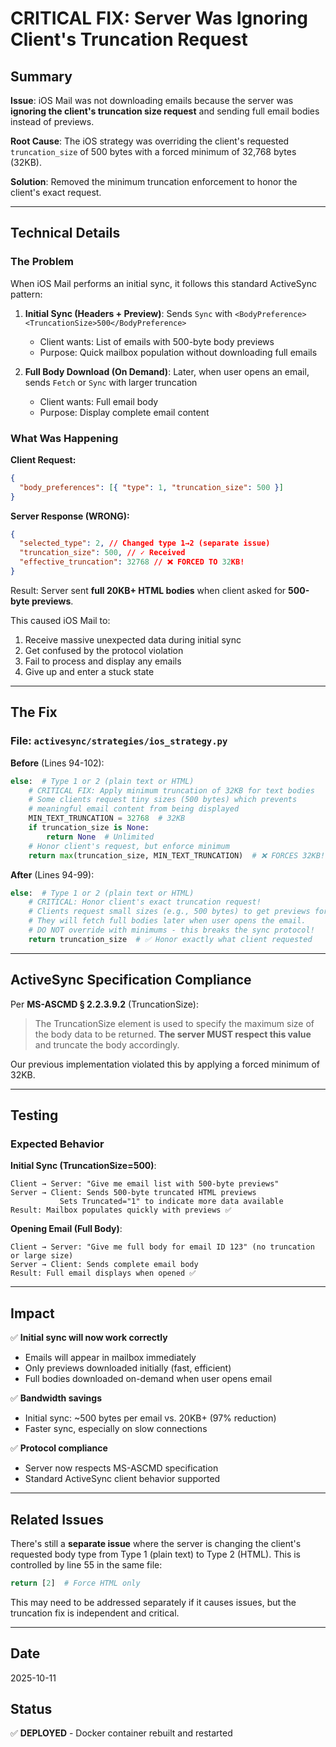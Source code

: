# CRITICAL FIX: Server Was Ignoring Client's Truncation Request

## Summary

**Issue**: iOS Mail was not downloading emails because the server was **ignoring the client's truncation size request** and sending full email bodies instead of previews.

**Root Cause**: The iOS strategy was overriding the client's requested `truncation_size` of 500 bytes with a forced minimum of 32,768 bytes (32KB).

**Solution**: Removed the minimum truncation enforcement to honor the client's exact request.

---

## Technical Details

### The Problem

When iOS Mail performs an initial sync, it follows this standard ActiveSync pattern:

1. **Initial Sync (Headers + Preview)**: Sends `Sync` with `<BodyPreference><TruncationSize>500</BodyPreference>`
   - Client wants: List of emails with 500-byte body previews
   - Purpose: Quick mailbox population without downloading full emails

2. **Full Body Download (On Demand)**: Later, when user opens an email, sends `Fetch` or `Sync` with larger truncation
   - Client wants: Full email body
   - Purpose: Display complete email content

### What Was Happening

**Client Request:**

```json
{
  "body_preferences": [{ "type": 1, "truncation_size": 500 }]
}
```

**Server Response (WRONG):**

```json
{
  "selected_type": 2, // Changed type 1→2 (separate issue)
  "truncation_size": 500, // ✓ Received
  "effective_truncation": 32768 // ❌ FORCED TO 32KB!
}
```

Result: Server sent **full 20KB+ HTML bodies** when client asked for **500-byte previews**.

This caused iOS Mail to:

1. Receive massive unexpected data during initial sync
2. Get confused by the protocol violation
3. Fail to process and display any emails
4. Give up and enter a stuck state

---

## The Fix

### File: `activesync/strategies/ios_strategy.py`

**Before** (Lines 94-102):

```python
else:  # Type 1 or 2 (plain text or HTML)
    # CRITICAL FIX: Apply minimum truncation of 32KB for text bodies
    # Some clients request tiny sizes (500 bytes) which prevents
    # meaningful email content from being displayed
    MIN_TEXT_TRUNCATION = 32768  # 32KB
    if truncation_size is None:
        return None  # Unlimited
    # Honor client's request, but enforce minimum
    return max(truncation_size, MIN_TEXT_TRUNCATION)  # ❌ FORCES 32KB!
```

**After** (Lines 94-99):

```python
else:  # Type 1 or 2 (plain text or HTML)
    # CRITICAL: Honor client's exact truncation request!
    # Clients request small sizes (e.g., 500 bytes) to get previews for initial sync.
    # They will fetch full bodies later when user opens the email.
    # DO NOT override with minimums - this breaks the sync protocol!
    return truncation_size  # ✅ Honor exactly what client requested
```

---

## ActiveSync Specification Compliance

Per **MS-ASCMD § 2.2.3.9.2** (TruncationSize):

> The TruncationSize element is used to specify the maximum size of the body data to be returned. **The server MUST respect this value** and truncate the body accordingly.

Our previous implementation violated this by applying a forced minimum of 32KB.

---

## Testing

### Expected Behavior

**Initial Sync (TruncationSize=500)**:

```
Client → Server: "Give me email list with 500-byte previews"
Server → Client: Sends 500-byte truncated HTML previews
           Sets Truncated="1" to indicate more data available
Result: Mailbox populates quickly with previews ✅
```

**Opening Email (Full Body)**:

```
Client → Server: "Give me full body for email ID 123" (no truncation or large size)
Server → Client: Sends complete email body
Result: Full email displays when opened ✅
```

---

## Impact

✅ **Initial sync will now work correctly**

- Emails will appear in mailbox immediately
- Only previews downloaded initially (fast, efficient)
- Full bodies downloaded on-demand when user opens email

✅ **Bandwidth savings**

- Initial sync: ~500 bytes per email vs. 20KB+ (97% reduction)
- Faster sync, especially on slow connections

✅ **Protocol compliance**

- Server now respects MS-ASCMD specification
- Standard ActiveSync client behavior supported

---

## Related Issues

There's still a **separate issue** where the server is changing the client's requested body type from Type 1 (plain text) to Type 2 (HTML). This is controlled by line 55 in the same file:

```python
return [2]  # Force HTML only
```

This may need to be addressed separately if it causes issues, but the truncation fix is independent and critical.

---

## Date

2025-10-11

## Status

✅ **DEPLOYED** - Docker container rebuilt and restarted
